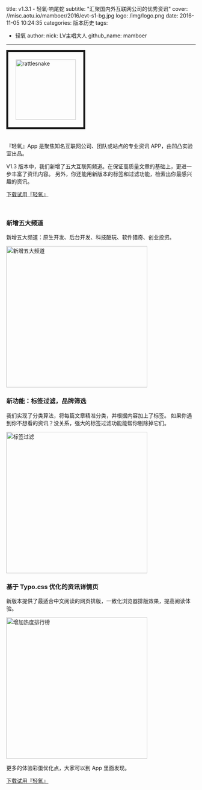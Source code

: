 title: v1.3.1 - 轻氧&middot;响尾蛇
subtitle: "汇聚国内外互联网公司的优秀资讯"
cover: //misc.aotu.io/mamboer/2016/evt-s1-bg.jpg
logo: /img/logo.png
date: 2016-11-05 10:24:35
categories: 版本历史
tags:
  - 轻氧
author:
    nick: LV主唱大人
    github_name: mamboer

---

<img src="//storage.360buyimg.com/mtd/home/rattlesnake1478279533726.png" alt="rattlesnake" style="width: 160px;border: 5px solid;padding: 20px;margin-bottom: 20px;">

『轻氧』App 是聚焦知名互联网公司、团队或站点的专业资讯 APP，由凹凸实验室出品。

V1.3 版本中，我们新增了五大互联网频道。在保证高质量文章的基础上，更进一步丰富了资讯内容。
另外，你还能用新版本的标签和过滤功能，检索出你最感兴趣的资讯。

<a href="https://jdc.jd.com/lab/redirect_app.html?ADTAG=o2.site.app" title="下载试用" class="btn btn-greyline btn-mobile-full">下载试用『轻氧』</a>

<br>

### 新增五大频道

新增五大频道：原生开发、后台开发、科技酷玩、软件猎奇、创业投资。

<img src="//storage.360buyimg.com/mtd/home/11478278904373.jpeg" alt="新增五大频道" style="width: 375px;">
<br>

### 新功能：标签过滤，品牌筛选

我们实现了分类算法，将每篇文章精准分类，并根据内容加上了标签。
如果你遇到你不想看的资讯？没关系，强大的标签过滤功能能帮你剔除掉它们。

<img src="//storage.360buyimg.com/mtd/home/21478279294465.jpeg" alt="标签过滤" style="width: 375px;">
<br>

### 基于 Typo.css 优化的资讯详情页

新版本提供了最适合中文阅读的网页排版，一致化浏览器排版效果，提高阅读体验。

<img src="//storage.360buyimg.com/mtd/home/31478278904370.jpeg" alt="增加热度排行榜" style="width: 375px;">
<br>

更多的体验彩蛋优化点，大家可以到 App 里面发现。


<a href="https://jdc.jd.com/lab/redirect_app.html?ADTAG=o2.site.app" title="下载试用" class="btn btn-greyline btn-mobile-full">下载试用『轻氧』</a>
